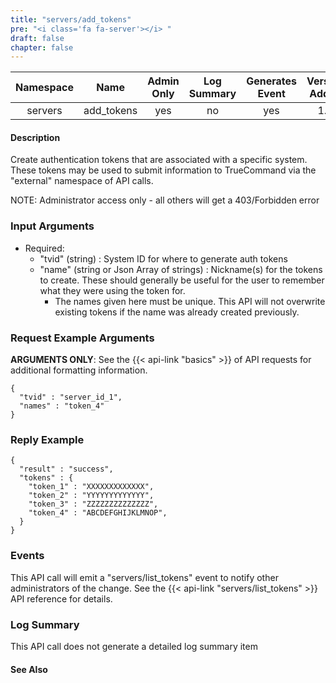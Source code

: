 ```yaml
---
title: "servers/add_tokens"
pre: "<i class='fa fa-server'></i> "
draft: false
chapter: false
---
```


| Namespace | Name | Admin Only | Log Summary | Generates Event | Version Added | Version Removed |
|:----------------:|:--------:|:--------:|:--------:|:--------:|:---:|:---:|
| servers | add_tokens | yes | no | yes | 1.1 | 2.0 |

#### Description
Create authentication tokens that are associated with a specific system. These tokens may be used to submit information to TrueCommand via the "external" namespace of API calls.

NOTE: Administrator access only - all others will get a 403/Forbidden error

### Input Arguments
* Required:
   * "tvid" (string) : System ID for where to generate auth tokens
   * "name" (string or Json Array of strings) : Nickname(s) for the tokens to create. These should generally be useful for the user to remember what they were using the token for.
      *  The names given here must be unique. This API will not overwrite existing tokens if the name was already created previously.


### Request Example Arguments
**ARGUMENTS ONLY**: See the {{< api-link "basics" >}} of API requests for additional formatting information.

```
{
  "tvid" : "server_id_1",
  "names" : "token_4"
}
```

### Reply Example
```
{
  "result" : "success",
  "tokens" : {
    "token_1" : "XXXXXXXXXXXXX",
    "token_2" : "YYYYYYYYYYYYY",
    "token_3" : "ZZZZZZZZZZZZZZ",
    "token_4" : "ABCDEFGHIJKLMNOP",
  }
}
```

### Events
This API call will emit a "servers/list_tokens" event to notify other administrators of the change. See the {{< api-link "servers/list_tokens" >}} API reference for details.

### Log Summary
This API call does not generate a detailed log summary item

#### See Also